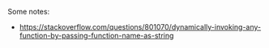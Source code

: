 Some notes:

- https://stackoverflow.com/questions/801070/dynamically-invoking-any-function-by-passing-function-name-as-string
